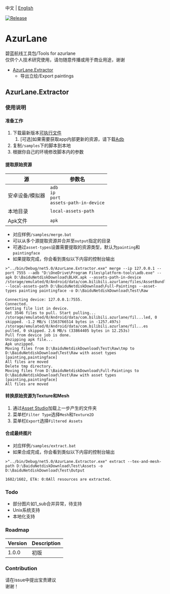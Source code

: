 中文 | [English](./Docs/README.en.md)

[![Release](https://github.com/Bakabase/AzurLane/actions/workflows/publish.yml/badge.svg)](https://github.com/Bakabase/AzurLane/actions/workflows/publish.yml)

# AzurLane

碧蓝航线工具包/Tools for azurlane
<br />
仅供个人技术研究使用，请勿随意传播或用于商业用途，谢谢

+ [AzurLane.Extractor](#AzurLaneExtractor)
  + 导出立绘/Export paintings

## AzurLane.Extractor

### 使用说明

#### 准备工作
1. 下载最新版本[可执行文件](https://github.com/Bakabase/AzurLane/releases)
   1. [可选]如果需要获取app内部更新的资源，请下载[Adb](https://developer.android.com/studio/releases/platform-tools#downloads)
2. 复制`/samples`下的脚本到本地
3. 根据你自己的环境修改脚本内的参数

#### 提取原始资源

| 源 | 参数名 |
| ----------- | ----------- |
| 安卓设备/模拟器 | `adb`<br />`ip`<br />`port`<br />`assets-path-in-device` |
| 本地目录 | `local-assets-path` |
| Apk文件 | `apk` |

+ 对应样例`/samples/merge.bat`
+ 可以从多个源提取资源并合并至`output`指定的目录
+ 可通过`asset-types`设置需要提取的资源类型，默认为`painting`和`paintingface`
+ 如果提取完成，你会看到类似以下内容的控制台输出
```console
>"../bin/Debug/net5.0/AzurLane.Extractor.exe" merge --ip 127.0.0.1 --port 7555 --adb "D:\OneDrive\Program Files\platform-tools\adb.exe" --apk D:\BaiduNetdiskDownload\BLHX.apk --assets-path-in-device /storage/emulated/0/Android/data/com.bilibili.azurlane/files/AssetBundles --local-assets-path D:\BaiduNetdiskDownload\Full-Paintings --asset-types painting paintingface -o D:\BaiduNetdiskDownload\Test\Raw

Connecting device: 127.0.0.1:7555.
Connected.
Getting file list in device.
Got 3546 files to pull. Start pulling...
/storage/emulated/0/Android/data/com.bilibili.azurlane/fil...led, 0 skipped. -1.2 MB/s (1563766514 bytes in -1257.497s)
/storage/emulated/0/Android/data/com.bilibili.azurlane/fil...es pulled, 0 skipped. 2.6 MB/s (33864405 bytes in 12.253s)
Pull from device job is done.
Unzipping apk file...
Apk unzipped.
Moving files from D:\BaiduNetdiskDownload\Test\Raw\tmp to D:\BaiduNetdiskDownload\Test\Raw with asset types [painting,paintingface]
All files are moved
Delete tmp directory.
Moving files from D:\BaiduNetdiskDownload\Full-Paintings to D:\BaiduNetdiskDownload\Test\Raw with asset types [painting,paintingface]
All files are moved
```

#### 转换原始资源为Texture和Mesh

1. 通过[Asset Studio](https://github.com/Perfare/AssetStudio)加载上一步产生的文件夹
2. 菜单栏`Filter Type`选择`Mesh`和`Texture2D`
3. 菜单栏`Export`选择`Filtered Assets`

#### 合成最终图片

+ 对应样例`/samples/extract.bat`
+ 如果合成完成，你会看到类似以下内容的控制台输出
```console
>"../bin/Debug/net5.0/AzurLane.Extractor.exe" extract --tex-and-mesh-path D:\BaiduNetdiskDownload\Test\Assets -o D:\BaiduNetdiskDownload\Test\Output

1602/1602, ETA: 0:0All resources are extracted.
```

### Todo

+ 部分图片如1_sub合并异常，待支持
+ Unix系统支持
+ 本地化支持

### Roadmap

| Version | Description |
| ----------- | ----------- |
| 1.0.0 | 初版 |

### Contribution

请在issue中提出宝贵建议<br/>
谢谢！
